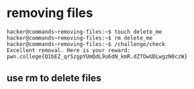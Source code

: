 # removing files
    hacker@commands~removing-files:~$ touch delete_me
    hacker@commands~removing-files:~$ rm delete_me
    hacker@commands~removing-files:~$ /challenge/check
    Excellent removal. Here is your reward:
    pwn.college{Q1bEZ_qrSzgpYUmQdL9u6dN_kmR.dZTOwUDLwgzN0czW}
## use rm to delete files        
